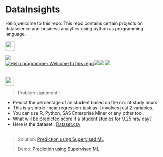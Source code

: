 # DataInsights
Hello,welcome to this repo. This repo contains certain projects on datascience and business analytics using python as programming language.<br>

<img height="30" src="https://img.shields.io/badge/The Sparks Foundation-black.svg?&style=for-the-badge&logo=TheSparksFoundation&logoColor=white" />

[![](https://img.shields.io/badge/Author-NikitaAgarwall-green.svg)](https://github.com/nikita0098)<br>
[![Hello programmer Welcome to this repo](https://img.shields.io/badge/Hello!-Welcome_to_this_repo-brightgreen.svg?style=flat&logo=github)](https://github.com/kushal997-das)![](https://img.shields.io/badge/Programming_Language-Python-orange.svg)![](https://img.shields.io/badge/GoogleCollab-100-orange.svg)
[![](https://img.shields.io/badge/Followme-Github-green.svg)](https://github.com/nikita0098)
<br><br><br>
<img height="27" src="https://img.shields.io/badge/Prediction using Supervised ML -Level  Beginner-green.svg?&style=for-the-badge&logo=TheSparksFoundation&logoColor=red"/>
<br>
> Problem statement :
- Predict the percentage of an student based on the no. of study hours. <br>
- This is a simple linear regression task as it involves just 2 variables.<br>
- You can use R, Python, SAS Enterprise Miner or any other tool.<br>
- What will be predicted score if a student studies for 9.25 hrs/ day? <br>
- Here is the dataset :
<a href="">Dataset.csv</a><br><br>
> Solution:
<a href="###"> Prediction using Supervised ML</a>

>Demo:
<a href="###">Prediction using Supervised ML</a>

<br><br>
